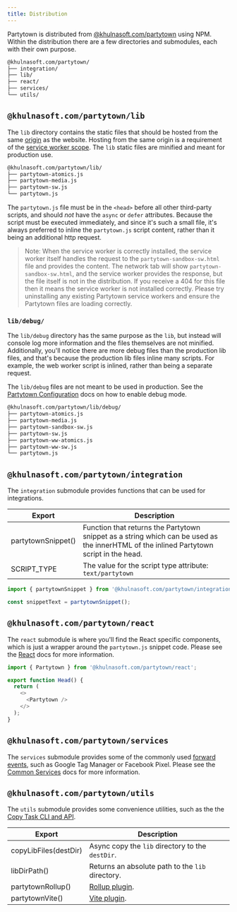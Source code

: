 ```yaml
---
title: Distribution
---
```


Partytown is distributed from [@khulnasoft.com/partytown](https://www.npmjs.com/package/@khulnasoft.com/partytown) using NPM. Within the distribution there are a few directories and submodules, each with their own purpose.

```bash
@khulnasoft.com/partytown/
├── integration/
├── lib/
├── react/
├── services/
└── utils/
```

## `@khulnasoft.com/partytown/lib`

The `lib` directory contains the static files that should be hosted from the same [origin](https://developer.mozilla.org/en-US/docs/Glossary/Origin) as the website. Hosting from the same origin is a requirement of the [service worker scope](https://developer.mozilla.org/en-US/docs/Web/API/ServiceWorkerRegistration/scope). The `lib` static files are minified and meant for production use.

```bash
@khulnasoft.com/partytown/lib/
├── partytown-atomics.js
├── partytown-media.js
├── partytown-sw.js
└── partytown.js
```

The `partytown.js` file must be in the `<head>` before all other third-party scripts, and should _not_ have the `async` or `defer` attributes. Because the script must be executed immediately, and since it's such a small file, it's always preferred to inline the `partytown.js` script content, rather than it being an additional http request.

> Note: When the service worker is correctly installed, the service worker itself handles the request to the `partytown-sandbox-sw.html` file and provides the content. The network tab will show `partytown-sandbox-sw.html`, and the service worker provides the response, but the file itself is not in the distribution. If you receive a 404 for this file then it means the service worker is not installed correctly. Please try uninstalling any existing Partytown service workers and ensure the Partytown files are loading correctly.

### `lib/debug/`

The `lib/debug` directory has the same purpose as the `lib`, but instead will console log more information and the files themselves are not minified. Additionally, you'll notice there are more debug files than the production lib files, and that's because the production lib files inline many scripts. For example, the web worker script is inlined, rather than being a separate request.

The `lib/debug` files are not meant to be used in production. See the [Partytown Configuration](/configuration) docs on how to enable debug mode.

```bash
@khulnasoft.com/partytown/lib/debug/
├── partytown-atomics.js
├── partytown-media.js
├── partytown-sandbox-sw.js
├── partytown-sw.js
├── partytown-ww-atomics.js
├── partytown-ww-sw.js
└── partytown.js
```

## `@khulnasoft.com/partytown/integration`

The `integration` submodule provides functions that can be used for integrations.

| Export             | Description                                                                                                                             |
| ------------------ | --------------------------------------------------------------------------------------------------------------------------------------- |
| partytownSnippet() | Function that returns the Partytown snippet as a string which can be used as the innerHTML of the inlined Partytown script in the head. |
| SCRIPT_TYPE        | The value for the script type attribute: `text/partytown`                                                                               |

```js
import { partytownSnippet } from '@khulnasoft.com/partytown/integration';

const snippetText = partytownSnippet();
```

## `@khulnasoft.com/partytown/react`

The `react` submodule is where you'll find the React specific components, which is just a wrapper around the `partytown.js` snippet code. Please see the [React](/react) docs for more information.

```js
import { Partytown } from '@khulnasoft.com/partytown/react';

export function Head() {
  return (
    <>
      <Partytown />
    </>
  );
}
```

## `@khulnasoft.com/partytown/services`

The `services` submodule provides some of the commonly used [forward events](/forwarding-events), such as Google Tag Manager or Facebook Pixel. Please see the [Common Services](/common-services) docs for more information.

## `@khulnasoft.com/partytown/utils`

The `utils` submodule provides some convenience utilities, such as the the [Copy Task CLI and API](/copy-library-files).

| Export                | Description                                      |
| --------------------- | ------------------------------------------------ |
| copyLibFiles(destDir) | Async copy the `lib` directory to the `destDir`. |
| libDirPath()          | Returns an absolute path to the `lib` directory. |
| partytownRollup()     | [Rollup plugin](/copy-library-files#rollup).     |
| partytownVite()       | [Vite plugin](/copy-library-files#vite).         |
